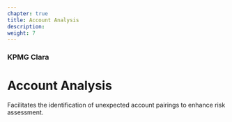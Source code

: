 ```yaml
---
chapter: true
title: Account Analysis
description: 
weight: 7
---
```


### KPMG Clara

# Account Analysis

Facilitates the identification of unexpected account pairings to enhance risk assessment.